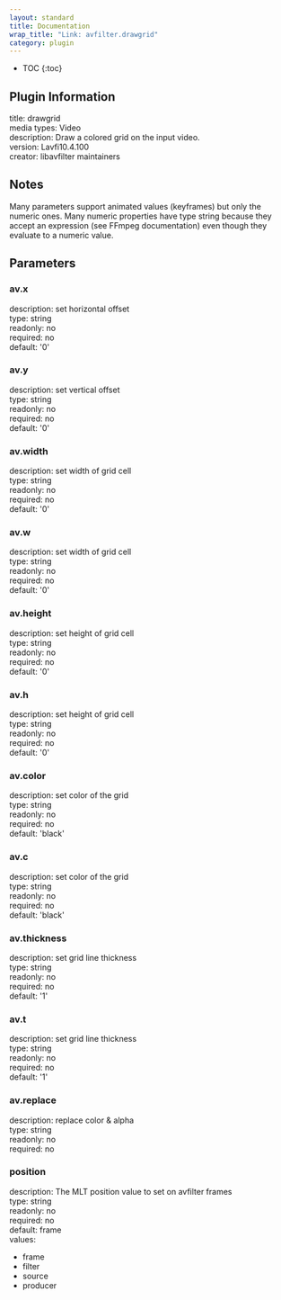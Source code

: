 ```yaml
---
layout: standard
title: Documentation
wrap_title: "Link: avfilter.drawgrid"
category: plugin
---
```

* TOC
{:toc}

## Plugin Information

title: drawgrid  
media types:
Video  
description: Draw a colored grid on the input video.  
version: Lavfi10.4.100  
creator: libavfilter maintainers  

## Notes

Many parameters support animated values (keyframes) but only the numeric ones. Many numeric properties have type string because they accept an expression (see FFmpeg documentation) even though they evaluate to a numeric value.

## Parameters

### av.x

  
description:
set horizontal offset  
type: string  
readonly: no  
required: no  
default: '0'  

### av.y

  
description:
set vertical offset  
type: string  
readonly: no  
required: no  
default: '0'  

### av.width

  
description:
set width of grid cell  
type: string  
readonly: no  
required: no  
default: '0'  

### av.w

  
description:
set width of grid cell  
type: string  
readonly: no  
required: no  
default: '0'  

### av.height

  
description:
set height of grid cell  
type: string  
readonly: no  
required: no  
default: '0'  

### av.h

  
description:
set height of grid cell  
type: string  
readonly: no  
required: no  
default: '0'  

### av.color

  
description:
set color of the grid  
type: string  
readonly: no  
required: no  
default: 'black'  

### av.c

  
description:
set color of the grid  
type: string  
readonly: no  
required: no  
default: 'black'  

### av.thickness

  
description:
set grid line thickness  
type: string  
readonly: no  
required: no  
default: '1'  

### av.t

  
description:
set grid line thickness  
type: string  
readonly: no  
required: no  
default: '1'  

### av.replace

  
description:
replace color &amp; alpha  
type: string  
readonly: no  
required: no  

### position

  
description:
The MLT position value to set on avfilter frames  
type: string  
readonly: no  
required: no  
default: frame  
values:  

* frame
* filter
* source
* producer

